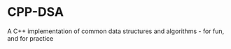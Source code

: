 # CPP-DSA
A C++ implementation of common data structures and algorithms - for fun, and for practice 
